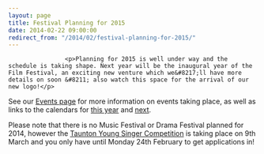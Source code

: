 ```yaml
---
layout: page
title: Festival Planning for 2015
date: 2014-02-22 09:00:00
redirect_from: "/2014/02/festival-planning-for-2015/"
---
```

<section>

                    
                    <p>Planning for 2015 is well under way and the schedule is taking shape. Next year will be the inaugural year of the Film Festival, an exciting new venture which we&#8217;ll have more details on soon &#8211; also watch this space for the arrival of our new logo!</p>
<p>See our <a href="/events/" title="Events">Events page</a> for more information on events taking place, as well as links to the calendars for <a href="/events/event-calendar-2013-14/" title="Event Calendar 2013-14">this year</a> and <a href="/events/event-calendar-2014-15/" title="Event Calendar 2014-15">next</a>.</p>
<p>Please note that there is no Music Festival or Drama Festival planned for 2014, however the <a href="/events/taunton-young-singer/" title="Taunton Young Singer">Taunton Young Singer Competition</a> is taking place on 9th March and you only have until Monday 24th February to get applications in!</p>

                
</section>
